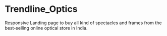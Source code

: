 # Trendline_Optics
Responsive Landing page to buy all kind of spectacles and frames from the best-selling online optical store in India.
